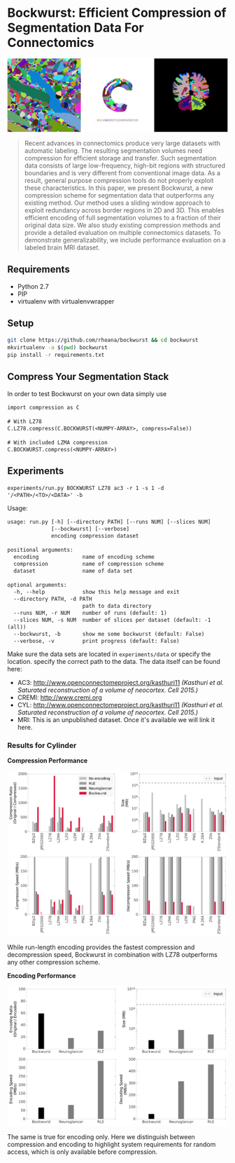 # Bockwurst: Efficient Compression of Segmentation Data For Connectomics

![Segmentations](/banner.png?raw=true)

> Recent advances in connectomics produce very large datasets with automatic labeling. The resulting segmentation volumes need compression for efficient storage and transfer. Such segmentation data consists of large low-frequency, high-bit regions with structured boundaries and is very different from conventional image data. As a result, general purpose compression tools do not properly exploit these characteristics. In this paper, we present Bockwurst, a new compression scheme for segmentation data that outperforms any existing method. Our method uses a sliding window approach to exploit redundancy across border regions in 2D and 3D. This enables efficient encoding of full segmentation volumes to a fraction of their original data size. We also study existing compression methods and provide a detailed evaluation on multiple connectomics datasets. To demonstrate generalizability, we include performance evaluation on a labeled brain MRI dataset.

## Requirements

- Python 2.7
- PIP
- virtualenv with virtualenvwrapper

## Setup

```bash
git clone https://github.com/rhoana/bockwurst && cd bockwurst
mkvirtualenv -a $(pwd) bockwurst
pip install -r requirements.txt
```

## Compress Your Segmentation Stack

In order to test Bockwurst on your own data simply use

```
import compression as C

# With LZ78
C.LZ78.compress(C.BOCKWURST(<NUMPY-ARRAY>, compress=False))

# With included LZMA compression
C.BOCKWURST.compress(<NUMPY-ARRAY>)
```

## Experiments

```
experiments/run.py BOCKWURST LZ78 ac3 -r 1 -s 1 -d '/<PATH>/<TO>/<DATA>' -b 
```

Usage:

```
usage: run.py [-h] [--directory PATH] [--runs NUM] [--slices NUM]
              [--bockwurst] [--verbose]
              encoding compression dataset

positional arguments:
  encoding              name of encoding scheme
  compression           name of compression scheme
  dataset               name of data set

optional arguments:
  -h, --help            show this help message and exit
  --directory PATH, -d PATH
                        path to data directory
  --runs NUM, -r NUM    number of runs (default: 1)
  --slices NUM, -s NUM  number of slices per dataset (default: -1 (all))
  --bockwurst, -b       show me some bockwurst (default: False)
  --verbose, -v         print progress (default: False) 
```


Make sure the data sets are located in `experiments/data` or specify the location. specify the correct path to the data. The data itself can be found here:

- AC3: <http://www.openconnectomeproject.org/kasthuri11> _(Kasthuri et al. Saturated reconstruction of a volume of neocortex. Cell 2015.)_
- CREMI: <http://www.cremi.org>
- CYL: <http://www.openconnectomeproject.org/kasthuri11> _(Kasthuri et al. Saturated reconstruction of a volume of neocortex. Cell 2015.)_
- MRI: This is an unpublished dataset. Once it's available we will link it here.

### Results for Cylinder

**Compression Performance**

![Cylinder Compression Performance](/experiments/figures/cyl_performance.png?raw=true)

While run-length encoding provides the fastest compression and decompression speed, Bockwurst in combination with LZ78 outperforms any other compression scheme.

**Encoding Performance**

![Cylinder Compressed Bytes](/experiments/figures/cyl_encoding_performance.png?raw=true)

The same is true for encoding only. Here we distinguish between compression and encoding to highlight system requirements for random access, which is only available before compression.
